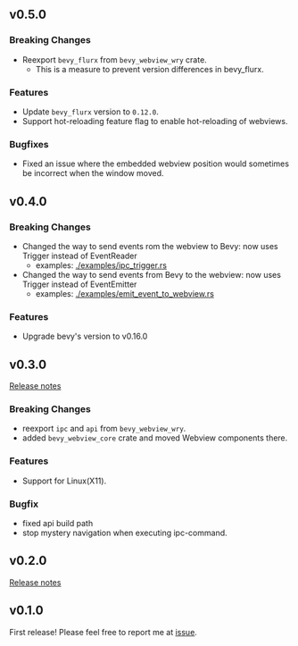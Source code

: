 ## v0.5.0

### Breaking Changes

- Reexport `bevy_flurx` from `bevy_webview_wry` crate.
    - This is a measure to prevent version differences in bevy_flurx.

### Features

- Update `bevy_flurx` version to `0.12.0`.
- Support hot-reloading feature flag to enable hot-reloading of webviews.

### Bugfixes

- Fixed an issue where the embedded webview position would sometimes be incorrect when the window moved.

## v0.4.0

### Breaking Changes

- Changed the way to send events rom the webview to Bevy: now uses Trigger instead of EventReader
    - examples: [./examples/ipc_trigger.rs](./examples/ipc_trigger.rs)
- Changed the way to send events from Bevy to the webview: now uses Trigger instead of EventEmitter
    - examples: [./examples/emit_event_to_webview.rs](./examples/emit_event_to_webview.rs)

### Features

- Upgrade bevy's version to v0.16.0

## v0.3.0

[Release notes](https://github.com/not-elm/bevy_webview_projects/releases/tag/v0.3.0)

### Breaking Changes

- reexport `ipc` and `api` from `bevy_webview_wry`.
- added `bevy_webview_core` crate and moved Webview components there.

### Features

- Support for Linux(X11).

### Bugfix

- fixed api build path
- stop mystery navigation when executing ipc-command.

## v0.2.0

[Release notes](https://github.com/not-elm/bevy_webview_projects/releases/tag/v0.2.0)

## v0.1.0

First release!
Please feel free to report me at [issue](https://github.com/not-elm/bevy_webview_projects/issues).